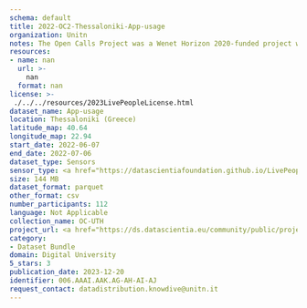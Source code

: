 ```yaml
---
schema: default
title: 2022-OC2-Thessaloniki-App-usage
organization: Unitn
notes: The Open Calls Project was a Wenet Horizon 2020-funded project with the goal of developing a diversity-aware, machine-mediated paradigm for social interactions. It collected information on the diversity and social contribution activities of the students at the University of Thessaly (UTH) in Greece. The purpose of this research was to gather and study the diversity of students (in terms of subject and level of study, age, gender, personality traits, moral and social values, beliefs, and attitudes towards others and life) participating in social contribution activities. The i-Log application was used to collect sensor data and time diaries from participants over the course of the study. Two questionnaires were also administered to respondents to gather demographic, profiling data, and student career information.
resources:
- name: nan
  url: >-
    nan
  format: nan
license: >-
 ./../../resources/2023LivePeopleLicense.html
dataset_name: App-usage
location: Thessaloniki (Greece)
latitude_map: 40.64
longitude_map: 22.94
start_date: 2022-06-07
end_date: 2022-07-06
dataset_type: Sensors
sensor_type: <a href="https://datascientiafoundation.github.io/LivePeople/datasets/2022-OC2-Thessaloniki-Application%20Event/">application</a>, <a href="https://datascientiafoundation.github.io/LivePeople/datasets/2022-OC2-Thessaloniki-Headset%20Plug%20Event/">headsetplug</a>, <a href="https://datascientiafoundation.github.io/LivePeople/datasets/2022-OC2-Thessaloniki-Music%20Event/">music</a>, <a href="https://datascientiafoundation.github.io/LivePeople/datasets/2022-OC2-Thessaloniki-Notification%20Event/">notification</a>
size: 144 MB
dataset_format: parquet
other_format: csv
number_participants: 112
language: Not Applicable
collection_name: OC-UTH
project_url: <a href="https://ds.datascientia.eu/community/public/projects/1e465a20-1650-42f7-88d4-d7b1b8ed6bb3">https://ds.datascientia.eu/community/public/projects/1e465a20-1650-42f7-88d4-d7b1b8ed6bb3</a>
category:
- Dataset Bundle
domain: Digital University
5_stars: 3
publication_date: 2023-12-20
identifier: 006.AAAI.AAK.AG-AH-AI-AJ
request_contact: datadistribution.knowdive@unitn.it
---
```



